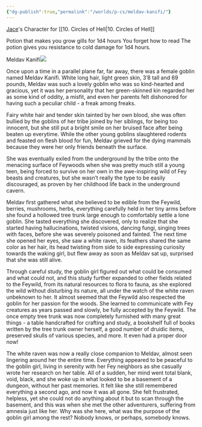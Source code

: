 ```yaml
---
{"dg-publish":true,"permalink":"/worlds/p-cs/meldav-kanifi/"}
---
```



[Jace](Jace.md)'s Character for [[10. Circles of Hell\|10. Circles of Hell]]

Potion that makes you grow gills for 1d4 hours
You forget how to read
The potion gives you resistance to cold damage for 1d4 hours.

Meldav Kanifi![](https://lh7-us.googleusercontent.com/t-E_x-RifV3hhQOVvxHyHBVo2bjjfn_Ful3InAA7IiXa5MX3DmVavmDjYyUTfqTsp6VKuODX8UpxOlbLfNTmwEosG2mnvw2NTevMisoUn4vTsKcQazgLqYTI_cBOvSGw3_eWU7p4z7ALJcRr6fI76Q)

Once upon a time in a parallel plane far, far away, there was a female goblin named Meldav Kanifi. White long hair, light green skin, 3’8 tall and 69 pounds, Meldav was such a lovely goblin who was so kind-hearted and gracious, yet it was her personality that her green-skinned kin regarded her as some kind of oddity, a misfit, and even her parents felt dishonored for having such a peculiar child - a freak among freaks.

Fairy white hair and tender skin tainted by her own blood, she was often bullied by the goblins of her tribe joined by her siblings, for being too innocent, but she still put a bright smile on her bruised face after being beaten up everytime. While the other young goblins slaughtered rodents and feasted on flesh blood for fun, Meldav grieved for the dying mammals because they were her only friends beneath the surface.

She was eventually exiled from the underground by the tribe onto the menacing surface of Feywoods when she was pretty much still a young teen, being forced to survive on her own in the awe-inspiring wild of Fey beasts and creatures, but she wasn’t really the type to be easily discouraged, as proven by her childhood life back in the underground cavern.

Meldav first gathered what she believed to be edible from the Feywild, berries, mushrooms, herbs, everything carefully held in her tiny arms before she found a hollowed tree trunk large enough to comfortably settle a lone goblin. She tasted everything she discovered, only to realize that she started having hallucinations, twisted visions, dancing fungi, singing trees with faces, before she was severely poisoned and fainted. The next time she opened her eyes, she saw a white raven, its feathers shared the same color as her hair, its head twisting from side to side expressing curiosity towards the waking girl, but flew away as soon as Meldav sat up, surprised that she was still alive.

Through careful study, the goblin girl figured out what could be consumed and what could not, and this study further expanded to other fields related to the Feywild, from its natural resources to flora to fauna, as she explored the wild without disturbing its nature, all under the watch of the white raven unbeknown to her. It almost seemed that the Feywild also respected the goblin for her passion for the woods. She learned to communicate with Fey creatures as years passed and slowly, be fully accepted by the Feywild. The once empty tree trunk was now completely furnished with many great things - a table handcrafted for crafting and study, a bookshelf full of books written by the tree trunk owner herself, a good number of druidic items, preserved skulls of various species, and more. It even had a proper door now!

The white raven was now a really close companion to Meldav, almost seen lingering around her the entire time. Everything appeared to be peaceful to the goblin girl, living in serenity with her Fey neighbors as she casually wrote her research on her table. All of a sudden, her mind went total blank, void, black, and she woke up in what looked to be a basement of a dungeon, without her past memories. It felt like she still remembered everything a second ago, and now it was all gone. She felt frustrated, helpless, yet she could not do anything about it but to scan through the basement, and this was when she met the other adventurers, suffering from amnesia just like her. Why was she here, what was the purpose of the goblin girl among the rest? Nobody knows, or perhaps, somebody knows.